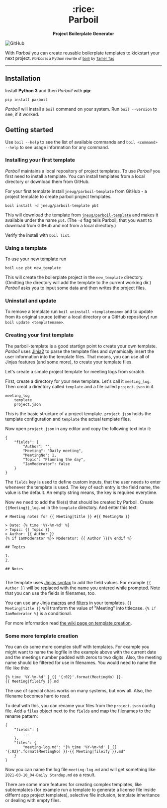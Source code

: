 <h1 align=center>
:rice:
<br>
Parboil
</h1>
<p align=center><strong>Project Boilerplate Generator</strong></p>

![GitHub](https://img.shields.io/github/license/jneug/parboil)

With _Parboil_ you can create reusable boilerplate templates to kickstart your next project.
<small>_Parboil_ is a Python rewrite of [boilr](https://github.com/tmrts/boilr) by [Tamer Tas](https://github.com/tmrts)</small>

----

## Installation

Install **Python 3** and then _Parboil_ with **pip**:

```
pip install parboil
```

_Parboil_ will install a `boil` command on your system. Run `boil --version` to see, if it worked.

## Getting started

Use `boil --help` to see the list of available commands and `boil <command> --help` to see usage information for any command.

### Installing your first template

_Parboil_ maintains a local repository of project templates. To use _Parboil_ you first need to install a template. You can install templates from a local directory or download them from GitHub.

For your first template install `jneug/parboil-template` from GitHub - a project template to create parboil project templates.

```
boil install -d jneug/parboil-template pbt
```

This will download the template from [`jneug/parboil-template`](https://github.com/jneug/parboil-template) and makes it available under the name `pbt`. (The `-d` flag tells Parboil, that you want to download from GitHub and not from a local directory.)

Verify the install with `boil list`.

### Using a template

To use your new template run

```
boil use pbt new_template
```

This will create the boilerplate project in the `new_template` directory. (Omitting the directory will add the template to the current working dir.) _Parboil_ asks you to input some data and then writes the project files.

### Uninstall and update

To remove a template run `boil uninstall <templatename>` and to update from its original source (either a local directory or a GitHub repository) run `boil update <templatename>`. 

### Creating your first template

The parboil-template is a good startign point to create your own template. _Parboil_ uses [Jinja2](https://jinja.palletsprojects.com) to parse the template files and dynamically insert the user information into the template files. That means, you can use all of Jinjas features (and some more), to create your template files. 

Let's create a simple project template for meeting logs from scratch.

First, create a directory for your new template. Let's call it `meeting_log`. Then creat a directory called `template` and a file called `project.json` in it.

```
meeting_log
	template
	project.json
```

This is the basic structure of a project template. `project.json` holds the template configuration and `template` the actual template files.

Now open `project.json` in any editor and copy the following text into it:

```
{
	"fields": {
		"Author": "",
		"Meeting": "Daily meeting",
		"MeetingNo": 1,
		"Topic": "Planning the day",
		"IamModerator": false
	}
}
```

The `fields` key is used to define custom inputs, that the user needs to enter whenever the template is used. The key of each entry is the field name, the value is the default. An empty string means, the key is required everytime.

Now we need to add the file(s) that should be created by Parboil. Create `{{Meeting}}_log.md` in the `template` directory. And enter this text:

```
# Meeting notes for {{ Meeting|title }} #{{ MeetingNo }} 

> Date: {% time '%Y-%m-%d' %}
> Topic: {{ Topic }}
> Author: {{ Author }}
{% if IamModerator %}> Moderator: {{ Author }}{% endif %}

## Topics

1. 
2. 

## Notes


```

The template uses [Jinjas syntax](https://jinja.palletsprojects.com/en/2.11.x/templates/) to add the field values. For example `{{ Author }}` will be replaced with the name you entered while prompted. Note that you can use the fields in filenames, too.

You can use any Jinja [macros](https://jinja.palletsprojects.com/en/2.11.x/templates/#list-of-control-structures) and [filters](https://jinja.palletsprojects.com/en/2.11.x/templates/#list-of-builtin-filters) in your templates. `{{ Meeting|title }}` will tranform the value of "Meeting" into titlecase. `{% if IamModerator %}` is a conditional. 

For more information read [the wiki page on template creation](https://github.com/jneug/parboil/wiki/How-to-create-templates).

### Some more template creation

You can do some more complex stuff with templates. For example you might want to name the logfile in the example above with the current date and the meetings number padded with zeros to two digits. Also, the meeting name should be filtered for use in filenames. You would need to name the file like this:

```
{% time '%Y-%m-%d' }_{{ '{:02}'.format(MeetingNo) }}-{{ Meeting|fileify }}.md
```

The use of special chars works on many systems, but now all. Also, the filename becomes hard to read.

To deal with this, you can rename your files from the `project.json` config file. Add a `files` object next to the `fields` and map the filenames to the rename pattern:


```
{
	"fields": {
		...
	},
	"files": {
		"meeting-log.md": "{% time '%Y-%m-%d' }_{{ '{:02}'.format(MeetingNo) }}-{{ Meeting|fileify }}.md"
	}
}
```

Now you can name the log file `meeting-log.md` and will get something like `2021-03-10_04-Daily Standup.md` as a result.

There are some more features for creating complex templates, like subtemplates (for example run a template to generate a license file inside differnt app project templates), selective file inclusion, template inheritance or dealing with empty files.
